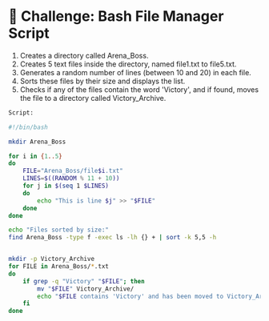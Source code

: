 # 📌 Challenge: Bash File Manager Script

1. Creates a directory called Arena_Boss.
2. Creates 5 text files inside the directory, named file1.txt to file5.txt.
3. Generates a random number of lines (between 10 and 20) in each file.
4. Sorts these files by their size and displays the list.
5. Checks if any of the files contain the word 'Victory', and if found, moves the file to a directory called Victory_Archive.


```bash 
Script:

#!/bin/bash

mkdir Arena_Boss

for i in {1..5}
do
    FILE="Arena_Boss/file$i.txt"
    LINES=$((RANDOM % 11 + 10))
    for j in $(seq 1 $LINES)
    do
        echo "This is line $j" >> "$FILE"
    done
done

echo "Files sorted by size:"
find Arena_Boss -type f -exec ls -lh {} + | sort -k 5,5 -h


mkdir -p Victory_Archive
for FILE in Arena_Boss/*.txt
do
    if grep -q "Victory" "$FILE"; then
        mv "$FILE" Victory_Archive/
        echo "$FILE contains 'Victory' and has been moved to Victory_Archive."
    fi
done

```

